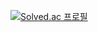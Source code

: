 [![Solved.ac 프로필](http://mazassumnida.wtf/api/v2/generate_badge?boj=arroriaryeon)](https://solved.ac/arroriaryeon)